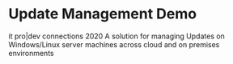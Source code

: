 # Update Management Demo
it pro|dev connections 2020 
A solution for managing Updates on Windows/Linux server machines across cloud and on premises environments
